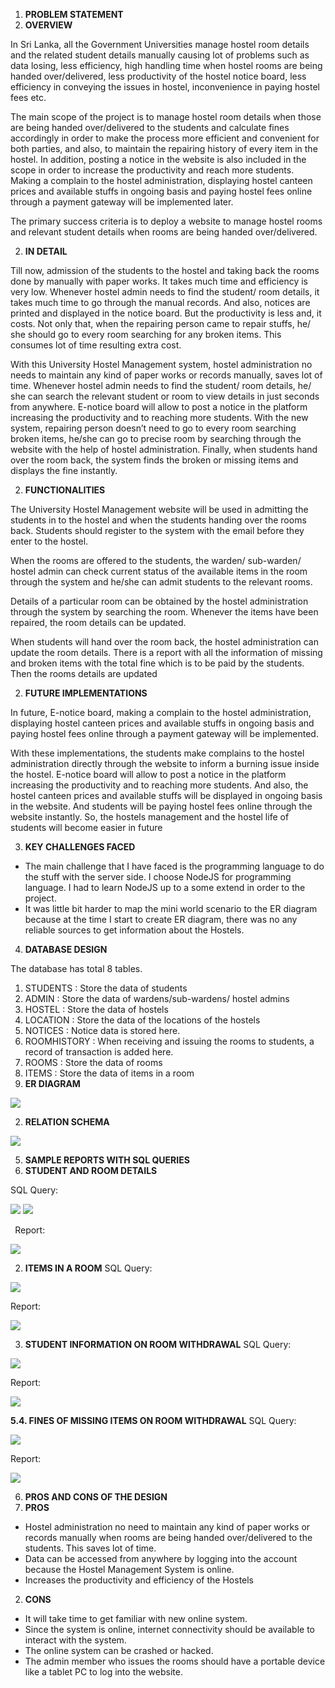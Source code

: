 ﻿1. **PROBLEM STATEMENT** 
1. **OVERVIEW** 

In Sri Lanka, all the Government Universities manage hostel room details and the related student details manually causing lot of problems such as data losing, less efficiency, high handling time when hostel rooms are being handed over/delivered, less productivity of the hostel notice board, less efficiency in conveying the issues in hostel, inconvenience in paying hostel fees etc. 

The main scope of the project is to manage hostel room details when those are being handed over/delivered to the students and calculate fines accordingly in order to make the process more efficient and convenient for both parties, and also, to maintain the repairing history of every item in the hostel. In addition, posting a notice in the website is also included in the scope in order to increase the productivity and reach more students. Making a complain to the hostel administration, displaying hostel canteen prices and available stuffs in ongoing basis and paying hostel fees online through a payment gateway will be implemented later.

The primary success criteria is to deploy a website to manage hostel rooms and relevant student details when rooms are being handed over/delivered. 

2. **IN DETAIL** 

Till now, admission of the students to the hostel and taking back the rooms done by manually with paper works. It takes much time and efficiency is very low. Whenever hostel admin needs to find the student/ room details, it takes much time to go through the manual records. And also, notices are printed and displayed in the notice board. But the productivity is less and, it costs. Not only that, when the repairing person came to repair stuffs, he/ she should go to every room searching for any broken items. This consumes lot of time resulting extra cost. 

With this University Hostel Management system, hostel administration no needs to maintain any kind of paper works or records manually, saves lot of time. Whenever hostel admin needs to find the student/ room details, he/ she can search the relevant student or room to view details in just seconds from anywhere. E-notice board will allow to post a notice in the platform increasing the productivity and to reaching more students. With the new system, repairing person doesn’t need to go to every room searching broken items, he/she can go to precise room by searching through the website with the help of hostel administration. Finally, when students hand over the room back, the system finds the broken or missing items and displays the fine instantly. 

2. **FUNCTIONALITIES** 

The University Hostel Management website will be used in admitting the students in to the hostel and when the students handing over the rooms back. Students should register to the system with the email before they enter to the hostel.  

When the rooms are offered to the students, the warden/ sub-warden/ hostel admin can check current status of the available items in the room through the system and he/she can admit students to the relevant rooms.  

Details of a particular room can be obtained by the hostel administration through the system by searching the room. Whenever the items have been repaired, the room details can be updated. 

When students will hand over the room back, the hostel administration can update the room details. There is a report with all the information of missing and broken items with the total fine which is to be paid by the students. Then the rooms details are updated 

2. **FUTURE IMPLEMENTATIONS** 

In future, E-notice board, making a complain to the hostel administration, displaying hostel canteen prices and available stuffs in ongoing basis and paying hostel fees online through a payment gateway will be implemented. 

With these implementations, the students make complains to the hostel administration directly through the website to inform a burning issue inside the hostel. E-notice board will allow to post a notice in the platform increasing the productivity and to reaching more students. And also, the hostel canteen prices and available stuffs will be displayed in ongoing basis in the website. And students will be paying hostel fees online through the website instantly. So, the hostels management and the hostel life of students will become easier in future 

3. **KEY CHALLENGES FACED**  
- The main challenge that I have faced is the programming language to do the stuff with the server side. I choose NodeJS for programming language. I had to learn NodeJS up to a some extend in order to the project. 
- It was little bit harder to map the mini world scenario to the ER diagram because at the time I start to create ER diagram, there was no any reliable sources to get information about the Hostels. 
4. **DATABASE DESIGN** 

The database has total 8 tables. 

1. STUDENTS : Store the data of students 
1. ADMIN : Store the data of wardens/sub-wardens/ hostel admins 
1. HOSTEL : Store the data of hostels 
1. LOCATION : Store the data of the locations of the hostels 
1. NOTICES : Notice data is stored here. 
1. ROOMHISTORY : When receiving and issuing the rooms to students, a record of transaction is added here. 
1. ROOMS : Store the data of rooms 
1. ITEMS : Store the data of items in a room 
1. **ER DIAGRAM** 

![](media/image01.jpeg)

2. **RELATION SCHEMA** 

![](media/image02.jpeg)

5. **SAMPLE REPORTS WITH SQL QUERIES**  
1. **STUDENT AND ROOM DETAILS** 

SQL Query:  

![](media/image03.png) ![](media/image04.png)

` `Report:  

![](media/image05.png)

2. **ITEMS IN A ROOM**  SQL Query:  

![](media/image06.jpeg)

Report: 

![](media/image07.jpeg)

3. **STUDENT INFORMATION ON ROOM WITHDRAWAL**  SQL Query: 

![](media/image08.jpeg)

Report: 

![](media/image09.jpeg)

**5.4. FINES OF MISSING ITEMS ON ROOM WITHDRAWAL**  SQL Query: 

![](media/image10.png)

Report: 

![](media/image11.jpeg)

6. **PROS AND CONS OF THE DESIGN** 
1. **PROS** 
- Hostel administration no need to maintain any kind of paper works or records manually when rooms are being handed over/delivered to the students. This saves lot of time. 
- Data can be accessed from anywhere by logging into the account because the Hostel Management System is online. 
- Increases the productivity and efficiency of the Hostels 
2. **CONS** 
- It will take time to get familiar with new online system. 
- Since the system is online, internet connectivity should be available to interact with the system. 
- The online system can be crashed or hacked. 
- The admin member who issues the rooms should have a portable device like a tablet PC to log into the website. 
